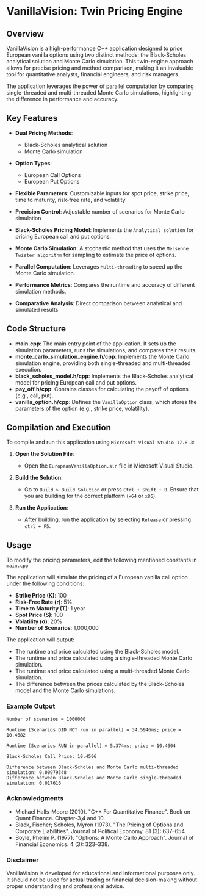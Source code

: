 # VanillaVision: Twin Pricing Engine

## **Overview**

VanillaVision is a high-performance C++ application designed to price European vanilla options using two distinct methods: the Black-Scholes analytical solution and Monte Carlo simulation.
This twin-engine approach allows for precise pricing and method comparison, making it an invaluable tool for quantitative analysts, financial engineers, and risk managers.

The application leverages the power of parallel computation by comparing single-threaded and multi-threaded Monte Carlo simulations, highlighting the difference in performance and accuracy.

## **Key Features**

- **Dual Pricing Methods**:
  - Black-Scholes analytical solution
  - Monte Carlo simulation

- **Option Types**:
  - European Call Options
  - European Put Options

- **Flexible Parameters**: Customizable inputs for spot price, strike price, time to maturity, risk-free rate, and volatility
- **Precision Control**: Adjustable number of scenarios for Monte Carlo simulation

- **Black-Scholes Pricing Model**: Implements the `Analytical solution` for pricing European call and put options.
- **Monte Carlo Simulation**: A stochastic method that uses the `Mersenne Twister algorithm` for sampling to estimate the price of options.
- **Parallel Computation**: Leverages `Multi-threading` to speed up the Monte Carlo simulation.
- **Performance Metrics**: Compares the runtime and accuracy of different simulation methods.
- **Comparative Analysis**: Direct comparison between analytical and simulated results

## **Code Structure**

- **main.cpp**: The main entry point of the application. It sets up the simulation parameters, runs the simulations, and compares their results.
- **monte_carlo_simulation_engine.h/cpp**: Implements the Monte Carlo simulation engine, providing both single-threaded and multi-threaded execution.
- **black_scholes_model.h/cpp**: Implements the Black-Scholes analytical model for pricing European call and put options.
- **pay_off.h/cpp**: Contains classes for calculating the payoff of options (e.g., call, put).
- **vanilla_option.h/cpp**: Defines the `VanillaOption` class, which stores the parameters of the option (e.g., strike price, volatility).

## **Compilation and Execution**

To compile and run this application using `Microsoft Visual Studio 17.8.3`:

1. **Open the Solution File**:
   - Open the `EuropeanVanillaOption.sln` file in Microsoft Visual Studio.

2. **Build the Solution**:
   - Go to `Build > Build Solution` or press `Ctrl + Shift + B`. Ensure that you are building for the correct platform (`x64` or `x86`).

3. **Run the Application**:
   - After building, run the application by selecting `Release` or pressing `ctrl + F5`.

## **Usage**

To modify the pricing parameters, edit the following mentioned constants in `main.cpp`

The application will simulate the pricing of a European vanilla call option under the following conditions:

- **Strike Price (K)**: 100
- **Risk-Free Rate (r)**: 5%
- **Time to Maturity (T)**: 1 year
- **Spot Price (S)**: 100
- **Volatility (σ)**: 20%
- **Number of Scenarios**: 1,000,000

The application will output:

- The runtime and price calculated using the Black-Scholes model.
- The runtime and price calculated using a single-threaded Monte Carlo simulation.
- The runtime and price calculated using a multi-threaded Monte Carlo simulation.
- The difference between the prices calculated by the Black-Scholes model and the Monte Carlo simulations.

### **Example Output**

```plaintext
Number of scenarios = 1000000

Runtime (Scenarios DID NOT run in parallel) = 34.5946ms; price = 10.4682

Runtime (Scenarios RUN in parallel) = 5.374ms; price = 10.4604

Black-Scholes Call Price: 10.4506

Difference between Black-Scholes and Monte Carlo multi-threaded simulation: 0.00979348
Difference between Black-Scholes and Monte Carlo single-threaded simulation: 0.017616
```

### **Acknowledgments**

- Michael Halls-Moore (2010). "C++ For Quantitative Finance". Book on Quant Finance. Chapter-3,4 and 10.
- Black, Fischer; Scholes, Myron (1973). "The Pricing of Options and Corporate Liabilities". Journal of Political Economy. 81 (3): 637–654.
- Boyle, Phelim P. (1977). "Options: A Monte Carlo Approach". Journal of Financial Economics. 4 (3): 323–338.

### **Disclaimer**
VanillaVision is developed for educational and informational purposes only. It should not be used for actual trading or financial decision-making without proper understanding and professional advice.